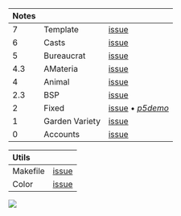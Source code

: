 Notes         |                             |   |
:------------ | :-------------------------- | - |
7             | Template                    | [issue](https://github.com/nuoxoxo/cpp_modules_42/issues/103)
6             | Casts                       | [issue](https://github.com/nuoxoxo/cpp_modules_42/issues/104)
5             | Bureaucrat                  | [issue](https://github.com/nuoxoxo/cpp_modules_42/issues/69)
4.3           | AMateria                    | [issue](https://github.com/nuoxoxo/cpp_modules_42/issues/61)
4             | Animal                      | [issue](https://github.com/nuoxoxo/cpp_modules_42/issues/49)
2.3           | BSP                         | [issue](https://github.com/nuoxoxo/cpp_modules_42/issues/33)
2             | Fixed                       | [issue](https://github.com/nuoxoxo/cpp_modules_42/issues/26) • [_p5demo_](https://editor.p5js.org/nuoxoxo/sketches/WT-94Rgmm)
1             | Garden Variety              | [issue](https://github.com/nuoxoxo/cpp_modules_42/issues/25)
0             | Accounts                    | [issue](https://github.com/nuoxoxo/cpp_modules_42/issues/56)

Utils         |             |
:------------ | :---------- |
Makefile      | [issue](https://github.com/nuoxoxo/cpp_modules_42/issues/42)           
Color         | [issue](https://github.com/nuoxoxo/cpp_modules_42/issues/102)           

![](https://i.imgur.com/9sktWrS.png)
